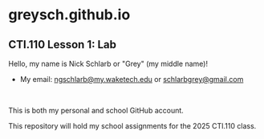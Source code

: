 # greysch.github.io

## CTI.110 Lesson 1: Lab


Hello, my name is Nick Schlarb or "Grey" (my middle name)!
- My email: ngschlarb@my.waketech.edu or schlarbgrey@gmail.com

&nbsp;

This is both my personal and school GitHub account.


This repository will hold my school assignments for the 2025 CTI.110 class.
